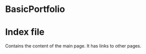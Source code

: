 # BasicPortfolio

# Index file
Contains  the content of the main page.
It has links to other pages.
